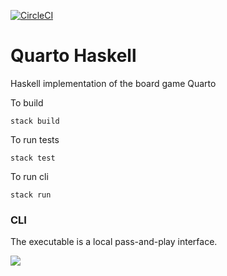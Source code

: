[![CircleCI](https://circleci.com/gh/nathaniel-may/quarto-haskell.svg?style=svg&circle-token=195d811194c025f04811901b76a5aeb61f2e246b)](https://circleci.com/gh/nathaniel-may/quarto-haskell)

# Quarto Haskell

Haskell implementation of the board game Quarto

To build
```
stack build
```

To run tests
```
stack test
```

To run cli
```
stack run
```

### CLI
The executable is a local pass-and-play interface.

![](./quarto_screenshot.png)